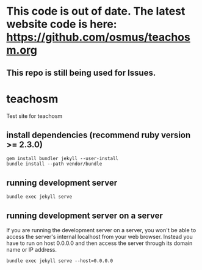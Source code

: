 # This code is out of date. The latest website code is here: https://github.com/osmus/teachosm.org
## This repo is still being used for Issues.

# teachosm
Test site for teachosm

## install dependencies (recommend ruby version >= 2.3.0)
```
gem install bundler jekyll --user-install
bundle install --path vendor/bundle
```

## running development server
```
bundle exec jekyll serve
```

## running development server on a server
If you are running the development server on a server, you won't be able to access the server's internal localhost from your web browser.  Instead you have to run on host 0.0.0.0 and then access the server through its domain name or IP address.
```
bundle exec jekyll serve --host=0.0.0.0
```
